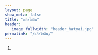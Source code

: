 ```yaml
---
layout: page
show_meta: false
title: "แก๊สโซลีน"
header:
   image_fullwidth: "header_hatyai.jpg"
permalink: "/แก๊สโซลีน/"
---
```

1.
